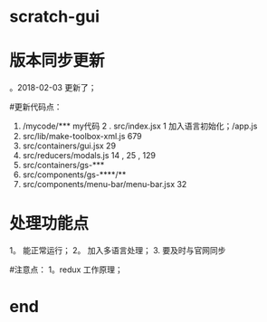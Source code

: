 # scratch-gui

# 版本同步更新
。2018-02-03 更新了；

#更新代码点：

1. /mycode/*** my代码
2 . src/index.jsx     1 加入语言初始化；/app.js
3. src/lib/make-toolbox-xml.js   679
4. src/containers/gui.jsx    29
5. src/reducers/modals.js  14 , 25 , 129
6. src/containers/gs-*** 
7. src/components/gs-****/**
8. src/components/menu-bar/menu-bar.jsx  32 

# 处理功能点
1。 能正常运行；
2。 加入多语言处理；
3.  要及时与官网同步 

#注意点：
1。redux 工作原理；

# end
